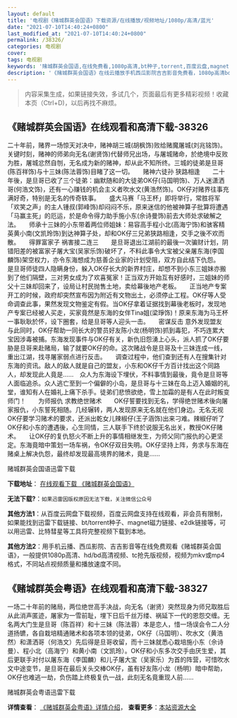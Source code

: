 ```yaml
---
layout: default
title: '电视剧《赌城群英会国语》下载资源/在线播放/视频地址/1080p/高清/蓝光'
date: "2021-07-10T14:40:24+0800"
last_modified_at: "2021-07-10T14:40:24+0800"
permalink: /38326/
categories: 电视剧
cover:
tags: 电视剧
keywords: '赌城群英会国语,在线免费看,1080p高清,bt种子,torrent,百度云盘,magnet,磁力链,迅雷下载资源'
description: '《赌城群英会国语》在线云播放手机西瓜影院吉吉影音免费看，1080p高清bd/hd未删减完整版和tc抢先枪版，mkv/mp4格式，附带bt/torrent种子、magnet/磁力链、百度云盘、网盘资源迅雷下载链接'
---
```


>内容采集生成，如果链接失效，多试几个，页面最后有更多精彩视频！收藏本页（Ctrl+D)，以后再找不麻烦。


## 《赌城群英会国语》在线观看和高清下载-38326

二十年前，赌界一场惊天对决中，赌神胡三城(胡枫饰)败给赌魔屠城(刘兆铭饰)。关键时刻，赌神的师弟向无名(谢贤饰)代替师兄出场，与屠城赌命，於绝境中反败为胜，屠城忿然自刎，无名成为新的赌神，却从此不知所终。三城的徒弟是旦哥(陈百祥饰)与十三妹(陈法蓉饰)目睹了这一切。　　赌神六徒孙 狭路相逢　　二十年後，是旦哥已收了三个徒弟：幽默随和的大徒弟OK仔(马国明饰)、万人迷潇洒哥(何浩文饰)，还有一心赚钱的机会主义者吹水文(黄浩然饰)。OK仔对赌界往事充满好奇，特别是无名的传奇轶事。　　盛大马赛「马王杯」即将举行，常胜将军「欢笑之声」的主人锺叔(郭峰饰)却闷闷不乐，原来迷信的他被神算子批算将遭遇「马赢主死」的厄运，於是命令得力助手施小东(佘诗曼饰)前去大师处求破解之法。　　师承十三妹的小东带着两位师姐妹：易容高手程小北(高海宁饰)和骇客精英黄小南(文凯玲饰)到达神算子处，却和OK仔三兄弟狭路相逢，交手之後不欢而散。　　得罪富家子 祸害接二连三　　是旦哥退出江湖前的最後一次骗财计划，阴错阳差的被富家子屠大宝(吴家乐饰)破坏了，不料此事令大宝被父亲屠东海(李国麟饰)架空权力，亦令东海想成为慈善企业家的计划受阻，双方自此结下仇怨。　　是旦哥师徒四人隐瞒身份，躲入OK仔长大的新界村庄，却想不到小东三姐妹亦搬到了他们隔壁，三对男女成为了欢喜冤家！正当双方开始互有好感时，三姐妹的师父十三妹却回来了，设局让村民抛售土地，卖给幕後地产老板。　　正当地产专案开工的时候，政府却突然宣布因为附近有文物出土，必须停止工程。OK仔等人受命调查此事，果然发现文物鉴定有假。当OK仔拿着证据找到幕後老板时，发现地产专案已经被人买走，买家竟然是东海的女伴Tina姐(梁琤饰)！原来东海为马王杯一事耿耿於怀，设下圈套，给是旦哥等人迎头一击。　　密谋反击 意外发现盟友　　与此同时，OK仔帮助一同长大的警员好友陈小龙(杨明饰)抓到毒犯，不巧连累大宝因涉毒被捕。东海发现事件与OK仔有关，新仇旧怨湧上心头，派人抓了OK仔要胁是旦哥来赴赌局，输了就要OK仔的命。这次赌战令是旦哥及十三妹连成一线，重出江湖，找寻屠家弱点进行反击。　　调查过程中，他们查到还有人在搜集针对东海的资讯。敌人的敌人就是自己的盟友，小东和OK仔千方百计找出这个同路人，却发现此人竟是……　众人为东海设下埋伏，不料事情到最後，竟令是旦哥等人面临追杀。众人逃亡至到一个偏僻的小岛，是旦哥与十三妹在岛上迈入婚姻的礼堂，谁知有人在婚礼上痛下杀手。徒弟们悲愤欲绝，雪上加霜的是有人在此时叛变师门！　　为师报仇 求教绝世赌术　　OK仔誓要找到无名，学得绝世赌术後向屠家报仇，小东誓死相随。几经辗转，两人发现原来无名就在他们身边。无名无视OK仔要学习赌术的要求，还派出乾女儿辣椒仔(王子涵饰)出来刁难。辣椒仔听了OK仔和小东的遭遇後，心生同情，三人联手下终於说服无名出关，教授OK仔赌术。　　让OK仔的复仇怒火不断上升的事情相继发生，为师父同门报仇的心更坚定。东海竟暗中策划一场车祸，令OK仔双目失明。OK仔坚持上阵，务求与东海在赌桌上解决仇怨，最终却发现最高境界的赌术，竟是……


赌城群英会国语迅雷下载

**下载地址**： [在线观看下载 《赌城群英会国语》](https://www.993dy.com//vod-detail-id-26552.html) 


**无法下载?**：`如果迅雷因版权原因无法下载，关注微信公众号 `

**其他方法1**：从百度云网盘下载视频，百度云网盘支持在线观看，非会员有限制，如果能找到迅雷下载链接、bt/torrent种子、magnet磁力链接、e2dk链接等，可以用迅雷、比特彗星等工具将完整视频下载到本地。

**其他方法2**：用手机云播、西瓜影院、吉吉影音等在线免费观看《赌城群英会国语》，一般提供1080p高清、hd/bd高清视频、tc抢先版视频，视频为mkv或mp4格式，不同站点视频质量和播放速度不同。


## 《赌城群英会粤语》在线观看和高清下载-38327

一场二十年前的赌局，两位绝世高手决战，向无名（谢贤）突然现身为师兄取胜后从此消声匿迹，屠家为一雪前耻，埋下日后千丝万缕、祸延下一代的恩怨交缠。无名两大门生是旦哥（陈百祥）和十三妹（陈法蓉）本是恋人，惜一场误会令二人分道扬镳，各自栽培精通赌术和各项本领的徒弟，OK仔（马国明）、吹水文（黄浩然）和潇洒哥（何浩文）先后得是旦哥收留，而十三妹就悉心栽培施小东（佘诗曼）、程小北（高海宁）和黄小南（文凯玲）。OK仔和小东多次交手由厌生爱，其后更联手对付以屠东海（李国麟）和儿子屠大宝（吴家乐）为首的阵营，可惜吹水文中途变节，是旦哥在最后关头交棒OK仔，虽有好友陈小龙（杨明）暗中帮助，OK仔也难逃一劫，负伤踏上终极复仇一战，此刻无名竟重现人前……


赌城群英会粤语迅雷下载

**详情查看**： [《赌城群英会粤语》详情介绍](/movie/38327/)， **查看更多**：[本站资源大全](/movie/t/all/)

